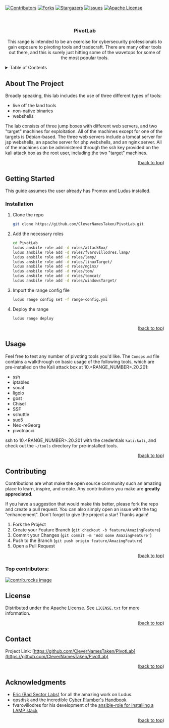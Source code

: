 <a id="readme-top"></a>

[![Contributors][contributors-shield]][contributors-url]
[![Forks][forks-shield]][forks-url]
[![Stargazers][stars-shield]][stars-url]
[![Issues][issues-shield]][issues-url]
[![Apache License][license-shield]][license-url]



<br />

<h3 align="center">PivotLab</h3>

  <p align="center">
This range is intended to be an exercise for cybersecurity professionals to gain exposure to pivoting tools and tradecraft.  There are many other tools out there, and this is surely just hitting some of the wavetops for some of the most popular tools.
</p>

</div>



<!-- TABLE OF CONTENTS -->
<details>
  <summary>Table of Contents</summary>
  <ol>
    <li>
      <a href="#about-the-project">About The Project</a>
    </li>
    <li>
      <a href="#getting-started">Getting Started</a>
      <ul>
        <li><a href="#prerequisites">Prerequisites</a></li>
        <li><a href="#installation">Installation</a></li>
      </ul>
    </li>
    <li><a href="#usage">Usage</a></li>
    <li><a href="#contributing">Contributing</a></li>
    <li><a href="#license">License</a></li>
    <li><a href="#contact">Contact</a></li>
    <li><a href="#acknowledgments">Acknowledgments</a></li>
  </ol>
</details>



<!-- ABOUT THE PROJECT -->
## About The Project

Broadly speaking, this lab includes the use of three different types of tools:

- live off the land tools
- non-native binaries
- webshells

The lab consists of three jump boxes with different web servers, and two "target" machines for exploitation.  All of the machines except for one of the targets is Debian-based.  The three web servers include a tomcat server for jsp webshells, an apache server for php webshells, and an nginx server.  All of the machines can be administered through the ssh key provided on the kali attack box as the root user, including the two "target" machines.



<p align="right">(<a href="#readme-top">back to top</a>)</p>


## Getting Started

This guide assumes the user already has Promox and Ludus installed.

### Installation


1. Clone the repo
   ```sh
   git clone https://github.com/CleverNamesTaken/PivotLab.git
   ```
2. Add the necessary roles
   ```sh
   cd PivotLab
   ludus ansbile role add -d roles/attackBox/
   ludus ansbile role add -d roles/fvarovillodres.lamp/
   ludus ansbile role add -d roles/lamp/
   ludus ansbile role add -d roles/linuxTarget/
   ludus ansbile role add -d roles/nginx/
   ludus ansbile role add -d roles/tom/
   ludus ansbile role add -d roles/tomcat/
   ludus ansbile role add -d roles/windowsTarget/
   ```

3. Import the range config file
   ```sh
   ludus range config set -f range-config.yml
   ```
4. Deploy the range
   ```sh
   ludus range deploy
   ```

<p align="right">(<a href="#readme-top">back to top</a>)</p>

## Usage

Feel free to test any number of pivoting tools you'd like.  The `Conops.md` file contains a walkthrough on basic usage of the following tools, which are pre-installed on the Kali attack box at 10.<RANGE_NUMBER>.20.201:

- ssh
- iptables
- socat
- ligolo
- gost
- Chisel
- SSF
- sshuttle
- suo5
- Neo-reGeorg
- pivotnacci

ssh to 10.<RANGE_NUMBER>.20.201 with the credentials `kali:kali`, and check out the `~/tools` directory for pre-installed tools.

<p align="right">(<a href="#readme-top">back to top</a>)</p>



<!-- CONTRIBUTING -->
## Contributing

Contributions are what make the open source community such an amazing place to learn, inspire, and create. Any contributions you make are **greatly appreciated**.

If you have a suggestion that would make this better, please fork the repo and create a pull request. You can also simply open an issue with the tag "enhancement".
Don't forget to give the project a star! Thanks again!

1. Fork the Project
2. Create your Feature Branch (`git checkout -b feature/AmazingFeature`)
3. Commit your Changes (`git commit -m 'Add some AmazingFeature'`)
4. Push to the Branch (`git push origin feature/AmazingFeature`)
5. Open a Pull Request

<p align="right">(<a href="#readme-top">back to top</a>)</p>

### Top contributors:

<a href="https://github.com/CleverNamesTaken/PivotLab/graphs/contributors">
  <img src="https://contrib.rocks/image?repo=CleverNamesTaken/PivotLab" alt="contrib.rocks image" />
</a>



<!-- LICENSE -->
## License

Distributed under the Apache License. See `LICENSE.txt` for more information.

<p align="right">(<a href="#readme-top">back to top</a>)</p>



<!-- CONTACT -->
## Contact

Project Link: [https://github.com/CleverNamesTaken/PivotLab](https://github.com/CleverNamesTaken/PivotLab)

<p align="right">(<a href="#readme-top">back to top</a>)</p>



<!-- ACKNOWLEDGMENTS -->
## Acknowledgments

* [Eric (Bad Sector Labs)](https://gitlab.com/badsectorlabs) for all the amazing work on Ludus.
* opsdisk and the incredible [Cyber Plumber's Handbook](https://github.com/opsdisk/the_cyber_plumbers_handbook)
* fvarovillodres for his development of the [ansible-role for installing a LAMP stack](https://github.com/fvarovillodres/ansible-role-lamp)


<p align="right">(<a href="#readme-top">back to top</a>)</p>


[contributors-shield]: https://img.shields.io/github/contributors/CleverNamesTaken/PivotLab.svg?style=for-the-badge
[contributors-url]: https://github.com/CleverNamesTaken/PivotLab/graphs/contributors
[forks-shield]: https://img.shields.io/github/forks/CleverNamesTaken/PivotLab.svg?style=for-the-badge
[forks-url]: https://github.com/CleverNamesTaken/PivotLab/network/members
[stars-shield]: https://img.shields.io/github/stars/CleverNamesTaken/PivotLab.svg?style=for-the-badge
[stars-url]: https://github.com/CleverNamesTaken/PivotLab/stargazers
[issues-shield]: https://img.shields.io/github/issues/CleverNamesTaken/PivotLab.svg?style=for-the-badge
[issues-url]: https://github.com/CleverNamesTaken/PivotLab/issues
[license-shield]: https://img.shields.io/github/license/CleverNamesTaken/PivotLab.svg?style=for-the-badge
[license-url]: https://github.com/CleverNamesTaken/PivotLab/blob/master/LICENSE.txt
